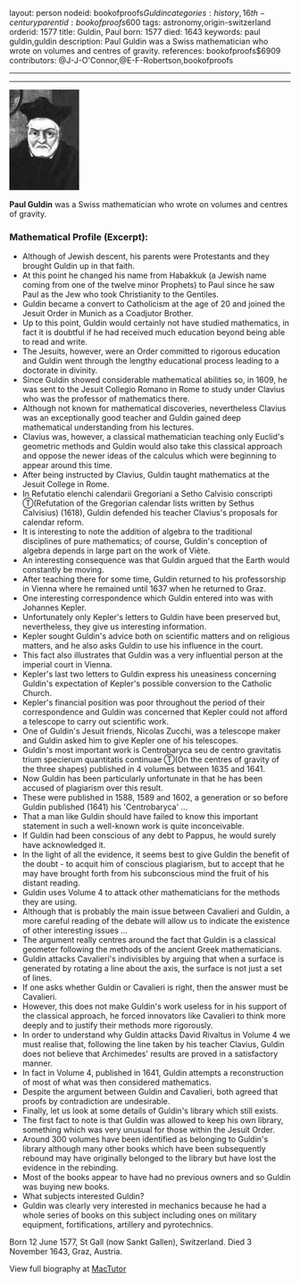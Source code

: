 layout: person
nodeid: bookofproofs$Guldin
categories: history,16th-century
parentid: bookofproofs$600
tags: astronomy,origin-switzerland
orderid: 1577
title: Guldin, Paul
born: 1577
died: 1643
keywords: paul guldin,guldin
description: Paul Guldin was a Swiss mathematician who wrote on volumes and centres of gravity.
references: bookofproofs$6909
contributors: @J-J-O'Connor,@E-F-Robertson,bookofproofs

---



---

![Guldin.jpg](https://github.com/bookofproofs/bookofproofs.github.io/blob/main/_sources/_assets/images/portraits/Guldin.jpg?raw=true)

**Paul Guldin** was a Swiss mathematician who wrote on volumes and centres of gravity.

### Mathematical Profile (Excerpt):
* Although of Jewish descent, his parents were Protestants and they brought Guldin up in that faith.
* At this point he changed his name from Habakkuk (a Jewish name coming from one of the twelve minor Prophets) to Paul since he saw Paul as the Jew who took Christianity to the Gentiles.
* Guldin became a convert to Catholicism at the age of 20 and joined the Jesuit Order in Munich as a Coadjutor Brother.
* Up to this point, Guldin would certainly not have studied mathematics, in fact it is doubtful if he had received much education beyond being able to read and write.
* The Jesuits, however, were an Order committed to rigorous education and Guldin went through the lengthy educational process leading to a doctorate in divinity.
* Since Guldin showed considerable mathematical abilities so, in 1609, he was sent to the Jesuit Collegio Romano in Rome to study under Clavius who was the professor of mathematics there.
* Although not known for mathematical discoveries, nevertheless Clavius was an exceptionally good teacher and Guldin gained deep mathematical understanding from his lectures.
* Clavius was, however, a classical mathematician teaching only Euclid's geometric methods and Guldin would also take this classical approach and oppose the newer ideas of the calculus which were beginning to appear around this time.
* After being instructed by Clavius, Guldin taught mathematics at the Jesuit College in Rome.
* In Refutatio elenchi calendarii Gregoriani a Setho Calvisio conscripti Ⓣ(Refutation of the Gregorian calendar lists written by Sethus Calvisius) (1618), Guldin defended his teacher Clavius's proposals for calendar reform.
* It is interesting to note the addition of algebra to the traditional disciplines of pure mathematics; of course, Guldin's conception of algebra depends in large part on the work of Viète.
* An interesting consequence was that Guldin argued that the Earth would constantly be moving.
* After teaching there for some time, Guldin returned to his professorship in Vienna where he remained until 1637 when he returned to Graz.
* One interesting correspondence which Guldin entered into was with Johannes Kepler.
* Unfortunately only Kepler's letters to Guldin have been preserved but, nevertheless, they give us interesting information.
* Kepler sought Guldin's advice both on scientific matters and on religious matters, and he also asks Guldin to use his influence in the court.
* This fact also illustrates that Guldin was a very influential person at the imperial court in Vienna.
* Kepler's last two letters to Guldin express his uneasiness concerning Guldin's expectation of Kepler's possible conversion to the Catholic Church.
* Kepler's financial position was poor throughout the period of their correspondence and Guldin was concerned that Kepler could not afford a telescope to carry out scientific work.
* One of Guldin's Jesuit friends, Nicolas Zucchi, was a telescope maker and Guldin asked him to give Kepler one of his telescopes.
* Guldin's most important work is Centrobaryca seu de centro gravitatis trium specierum quantitatis continuae Ⓣ(On the centres of gravity of the three shapes) published in 4 volumes between 1635 and 1641.
* Now Guldin has been particularly unfortunate in that he has been accused of plagiarism over this result.
* These were published in 1588, 1589 and 1602, a generation or so before Guldin published (1641) his 'Centrobaryca' ...
* That a man like Guldin should have failed to know this important statement in such a well-known work is quite inconceivable.
* If Guldin had been conscious of any debt to Pappus, he would surely have acknowledged it.
* In the light of all the evidence, it seems best to give Guldin the benefit of the doubt - to acquit him of conscious plagiarism, but to accept that he may have brought forth from his subconscious mind the fruit of his distant reading.
* Guldin uses Volume 4 to attack other mathematicians for the methods they are using.
* Although that is probably the main issue between Cavalieri and Guldin, a more careful reading of the debate will allow us to indicate the existence of other interesting issues ...
* The argument really centres around the fact that Guldin is a classical geometer following the methods of the ancient Greek mathematicians.
* Guldin attacks Cavalieri's indivisibles by arguing that when a surface is generated by rotating a line about the axis, the surface is not just a set of lines.
* If one asks whether Guldin or Cavalieri is right, then the answer must be Cavalieri.
* However, this does not make Guldin's work useless for in his support of the classical approach, he forced innovators like Cavalieri to think more deeply and to justify their methods more rigorously.
* In order to understand why Guldin attacks David Rivaltus in Volume 4 we must realise that, following the line taken by his teacher Clavius, Guldin does not believe that Archimedes' results are proved in a satisfactory manner.
* In fact in Volume 4, published in 1641, Guldin attempts a reconstruction of most of what was then considered mathematics.
* Despite the argument between Guldin and Cavalieri, both agreed that proofs by contradiction are undesirable.
* Finally, let us look at some details of Guldin's library which still exists.
* The first fact to note is that Guldin was allowed to keep his own library, something which was very unusual for those within the Jesuit Order.
* Around 300 volumes have been identified as belonging to Guldin's library although many other books which have been subsequently rebound may have originally belonged to the library but have lost the evidence in the rebinding.
* Most of the books appear to have had no previous owners and so Guldin was buying new books.
* What subjects interested Guldin?
* Guldin was clearly very interested in mechanics because he had a whole series of books on this subject including ones on military equipment, fortifications, artillery and pyrotechnics.

Born 12 June 1577, St Gall (now Sankt Gallen), Switzerland. Died 3 November 1643, Graz, Austria.

View full biography at [MacTutor](https://mathshistory.st-andrews.ac.uk/Biographies/Guldin/)
